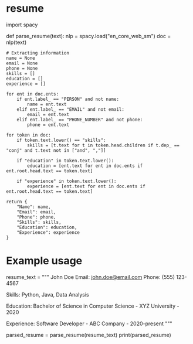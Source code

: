 # resume
import spacy

def parse_resume(text):
    nlp = spacy.load("en_core_web_sm")
    doc = nlp(text)

    # Extracting information
    name = None
    email = None
    phone = None
    skills = []
    education = []
    experience = []

    for ent in doc.ents:
        if ent.label_ == "PERSON" and not name:
            name = ent.text
        elif ent.label_ == "EMAIL" and not email:
            email = ent.text
        elif ent.label_ == "PHONE_NUMBER" and not phone:
            phone = ent.text

    for token in doc:
        if token.text.lower() == "skills":
            skills = [t.text for t in token.head.children if t.dep_ == "conj" and t.text not in ["and", ","]]

        if "education" in token.text.lower():
            education = [ent.text for ent in doc.ents if ent.root.head.text == token.text]

        if "experience" in token.text.lower():
            experience = [ent.text for ent in doc.ents if ent.root.head.text == token.text]

    return {
        "Name": name,
        "Email": email,
        "Phone": phone,
        "Skills": skills,
        "Education": education,
        "Experience": experience
    }

# Example usage
resume_text = """
John Doe
Email: john.doe@email.com
Phone: (555) 123-4567

Skills: Python, Java, Data Analysis

Education:
Bachelor of Science in Computer Science - XYZ University - 2020

Experience:
Software Developer - ABC Company - 2020-present
"""

parsed_resume = parse_resume(resume_text)
print(parsed_resume)
